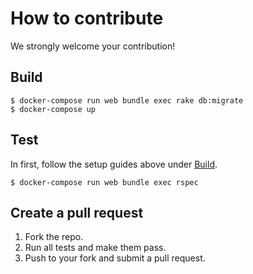 # How to contribute

We strongly welcome your contribution!

## Build

```console
$ docker-compose run web bundle exec rake db:migrate
$ docker-compose up
```

## Test

In first, follow the setup guides above under [Build](#build).

```console
$ docker-compose run web bundle exec rspec
```

## Create a pull request

1. Fork the repo.
2. Run all tests and make them pass.
3. Push to your fork and submit a pull request.
